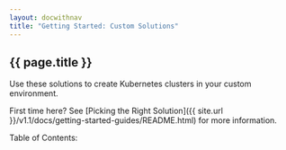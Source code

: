 ```yaml
---
layout: docwithnav
title: "Getting Started: Custom Solutions"
---
```


## {{ page.title }} ##

Use these solutions to create Kubernetes clusters in your custom environment.

First time here? See [Picking the Right Solution]({{ site.url }}/v1.1/docs/getting-started-guides/README.html) for more information.

<p>Table of Contents:</p>
<ul id="toclist"></ul>
 
<script>
$(function() {
		$('#toclist').load( location.pathname + " #gentoccustom li" );
});
</script>
